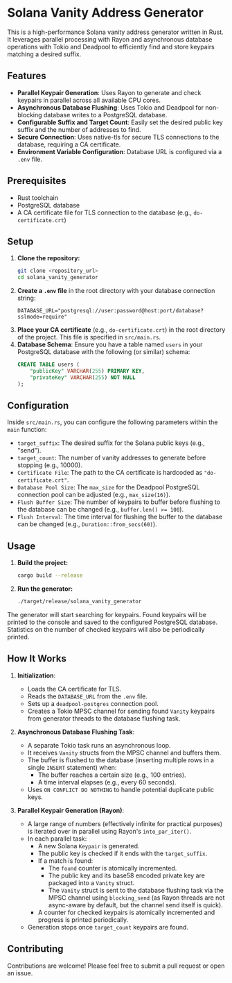 # Solana Vanity Address Generator

This is a high-performance Solana vanity address generator written in Rust. It leverages parallel processing with Rayon and asynchronous database operations with Tokio and Deadpool to efficiently find and store keypairs matching a desired suffix.

## Features

- **Parallel Keypair Generation**: Uses Rayon to generate and check keypairs in parallel across all available CPU cores.
- **Asynchronous Database Flushing**: Uses Tokio and Deadpool for non-blocking database writes to a PostgreSQL database.
- **Configurable Suffix and Target Count**: Easily set the desired public key suffix and the number of addresses to find.
- **Secure Connection**: Uses native-tls for secure TLS connections to the database, requiring a CA certificate.
- **Environment Variable Configuration**: Database URL is configured via a `.env` file.

## Prerequisites

- Rust toolchain
- PostgreSQL database
- A CA certificate file for TLS connection to the database (e.g., `do-certificate.crt`)

## Setup

1.  **Clone the repository:**
    ```bash
    git clone <repository_url>
    cd solana_vanity_generator
    ```
2.  **Create a `.env` file** in the root directory with your database connection string:
    ```env
    DATABASE_URL="postgresql://user:password@host:port/database?sslmode=require"
    ```
3.  **Place your CA certificate** (e.g., `do-certificate.crt`) in the root directory of the project. This file is specified in `src/main.rs`.
4.  **Database Schema**: Ensure you have a table named `users` in your PostgreSQL database with the following (or similar) schema:
    ```sql
    CREATE TABLE users (
        "publicKey" VARCHAR(255) PRIMARY KEY,
        "privateKey" VARCHAR(255) NOT NULL
    );
    ```

## Configuration

Inside `src/main.rs`, you can configure the following parameters within the `main` function:

-   `target_suffix`: The desired suffix for the Solana public keys (e.g., "send").
-   `target_count`: The number of vanity addresses to generate before stopping (e.g., 10000).
-   `Certificate File`: The path to the CA certificate is hardcoded as `"do-certificate.crt"`.
-   `Database Pool Size`: The `max_size` for the Deadpool PostgreSQL connection pool can be adjusted (e.g., `max_size(16)`).
-   `Flush Buffer Size`: The number of keypairs to buffer before flushing to the database can be changed (e.g., `buffer.len() >= 100`).
-   `Flush Interval`: The time interval for flushing the buffer to the database can be changed (e.g., `Duration::from_secs(60)`).


## Usage

1.  **Build the project:**
    ```bash
    cargo build --release
    ```
2.  **Run the generator:**
    ```bash
    ./target/release/solana_vanity_generator
    ```

The generator will start searching for keypairs. Found keypairs will be printed to the console and saved to the configured PostgreSQL database. Statistics on the number of checked keypairs will also be periodically printed.

## How It Works

1.  **Initialization**:
    *   Loads the CA certificate for TLS.
    *   Reads the `DATABASE_URL` from the `.env` file.
    *   Sets up a `deadpool-postgres` connection pool.
    *   Creates a Tokio MPSC channel for sending found `Vanity` keypairs from generator threads to the database flushing task.

2.  **Asynchronous Database Flushing Task**:
    *   A separate Tokio task runs an asynchronous loop.
    *   It receives `Vanity` structs from the MPSC channel and buffers them.
    *   The buffer is flushed to the database (inserting multiple rows in a single `INSERT` statement) when:
        *   The buffer reaches a certain size (e.g., 100 entries).
        *   A time interval elapses (e.g., every 60 seconds).
    *   Uses `ON CONFLICT DO NOTHING` to handle potential duplicate public keys.

3.  **Parallel Keypair Generation (Rayon)**:
    *   A large range of numbers (effectively infinite for practical purposes) is iterated over in parallel using Rayon's `into_par_iter()`.
    *   In each parallel task:
        *   A new Solana `Keypair` is generated.
        *   The public key is checked if it ends with the `target_suffix`.
        *   If a match is found:
            *   The `found` counter is atomically incremented.
            *   The public key and its base58 encoded private key are packaged into a `Vanity` struct.
            *   The `Vanity` struct is sent to the database flushing task via the MPSC channel using `blocking_send` (as Rayon threads are not async-aware by default, but the channel send itself is quick).
        *   A counter for checked keypairs is atomically incremented and progress is printed periodically.
    *   Generation stops once `target_count` keypairs are found.

## Contributing

Contributions are welcome! Please feel free to submit a pull request or open an issue.
